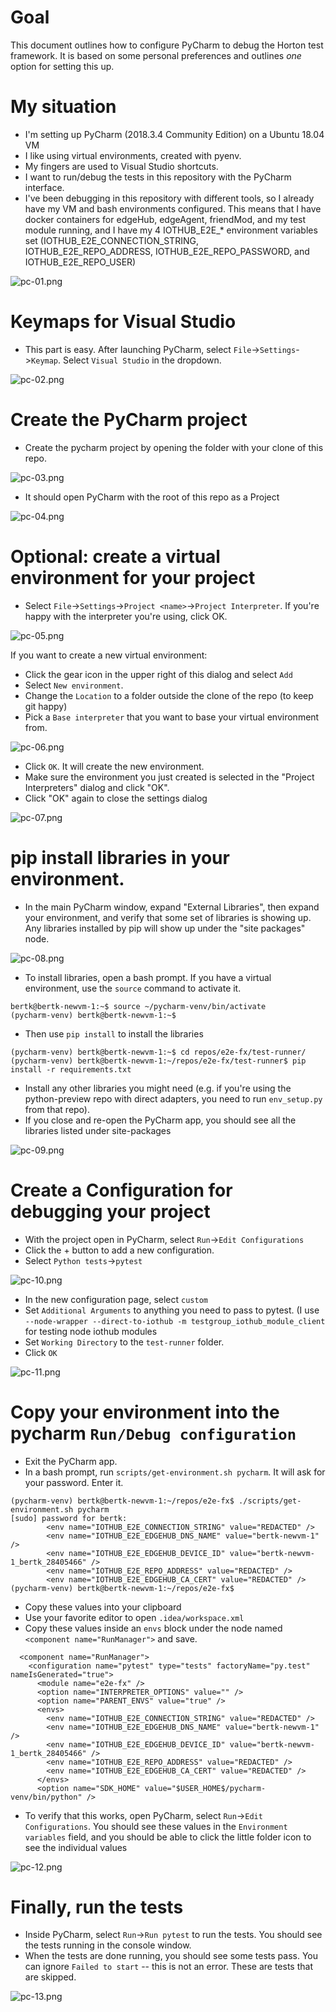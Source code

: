 # Goal
This document outlines how to configure PyCharm to debug the Horton test framework.  It is based on some personal preferences and outlines _one_ option for setting this up.

# My situation

* I'm  setting up PyCharm  (2018.3.4 Community Edition) on a Ubuntu 18.04 VM
* I like using virtual environments, created with pyenv.
* My fingers are used to Visual Studio shortcuts.
* I want to run/debug the tests in this repository with the PyCharm interface.
* I've been debugging in this repository with different tools, so I already have my VM and bash environments configured.  This means that I have docker containers for edgeHub, edgeAgent, friendMod, and my test module running, and I have my 4 IOTHUB_E2E_* environment variables set (IOTHUB_E2E_CONNECTION_STRING, IOTHUB_E2E_REPO_ADDRESS, IOTHUB_E2E_REPO_PASSWORD, and IOTHUB_E2E_REPO_USER)

![pc-01.png](\pycharm-assets\pc-01.png)

# Keymaps for Visual Studio

* This part is easy.  After launching PyCharm, select `File`->`Settings`->`Keymap`. Select `Visual Studio` in the dropdown.

![pc-02.png](\pycharm-assets\pc-02.png)

# Create the PyCharm project

* Create the pycharm project by opening the folder with your clone of this repo.

![pc-03.png](\pycharm-assets\pc-03.png)

* It should open PyCharm with the root of this repo as a Project

![pc-04.png](\pycharm-assets\pc-04.png)

# Optional: create a virtual environment for your project

* Select `File`->`Settings`->`Project <name>`->`Project Interpreter`.  If you're happy with the interpreter you're using, click OK.

![pc-05.png](\pycharm-assets\pc-05.png)

If you want to create a new virtual environment:
* Click the gear icon in the upper right of this dialog and select `Add`
* Select `New environment`.
* Change the `Location` to a folder outside the clone of the repo (to keep git happy)
* Pick a `Base interpreter` that you want to base your virtual environment from.

![pc-06.png](\pycharm-assets\pc-06.png)

* Click `OK`.  It will create the new environment.
* Make sure the environment you just created is selected in the "Project Interpreters" dialog and click "OK".
* Click "OK" again to close the settings dialog

![pc-07.png](\pycharm-assets\pc-07.png)

# pip install libraries in your environment.

* In the main PyCharm window, expand "External Libraries", then expand your environment, and verify that some set of libraries is showing up.  Any libraries installed by pip will show up under the "site packages" node.

![pc-08.png](\pycharm-assets\pc-08.png)

* To install libraries, open a bash prompt.  If you have a virtual environment, use the `source` command to activate it.

```
bertk@bertk-newvm-1:~$ source ~/pycharm-venv/bin/activate
(pycharm-venv) bertk@bertk-newvm-1:~$
```

* Then use `pip install` to install the libraries
```
(pycharm-venv) bertk@bertk-newvm-1:~$ cd repos/e2e-fx/test-runner/
(pycharm-venv) bertk@bertk-newvm-1:~/repos/e2e-fx/test-runner$ pip install -r requirements.txt
```

* Install any other libraries you might need (e.g. if you're using the python-preview repo with direct adapters, you need to run `env_setup.py` from that repo).
* If you close and re-open the PyCharm app, you should see all the libraries listed under site-packages

![pc-09.png](\pycharm-assets\pc-09.png)

# Create a Configuration for debugging your project
* With the project open in PyCharm, select `Run`->`Edit Configurations`
* Click the + button to add a new configuration.
* Select `Python tests`->`pytest`

![pc-10.png](\pycharm-assets\pc-10.png)

* In the new configuration page, select `custom`
* Set `Additional Arguments` to anything you need to pass to pytest.  (I use `--node-wrapper --direct-to-iothub -m testgroup_iothub_module_client` for testing node iothub modules
* Set `Working Directory` to the `test-runner` folder.
* Click `OK`

![pc-11.png](\pycharm-assets\pc-11.png)

# Copy your environment into the pycharm `Run/Debug configuration`

* Exit the PyCharm app.
* In a bash prompt, run `scripts/get-environment.sh pycharm`.  It will ask for your password.  Enter it.

```
(pycharm-venv) bertk@bertk-newvm-1:~/repos/e2e-fx$ ./scripts/get-environment.sh pycharm
[sudo] password for bertk:
        <env name="IOTHUB_E2E_CONNECTION_STRING" value="REDACTED" />
        <env name="IOTHUB_E2E_EDGEHUB_DNS_NAME" value="bertk-newvm-1" />
        <env name="IOTHUB_E2E_EDGEHUB_DEVICE_ID" value="bertk-newvm-1_bertk_28405466" />
        <env name="IOTHUB_E2E_REPO_ADDRESS" value="REDACTED" />
        <env name="IOTHUB_E2E_EDGEHUB_CA_CERT" value="REDACTED" />
(pycharm-venv) bertk@bertk-newvm-1:~/repos/e2e-fx$
```

* Copy these values into your clipboard
* Use your favorite editor to open `.idea/workspace.xml`
* Copy these values inside an `envs` block under the node named ` <component name="RunManager">` and save.

```
  <component name="RunManager">
    <configuration name="pytest" type="tests" factoryName="py.test" nameIsGenerated="true">
      <module name="e2e-fx" />
      <option name="INTERPRETER_OPTIONS" value="" />
      <option name="PARENT_ENVS" value="true" />
      <envs>
        <env name="IOTHUB_E2E_CONNECTION_STRING" value="REDACTED" />
        <env name="IOTHUB_E2E_EDGEHUB_DNS_NAME" value="bertk-newvm-1" />
        <env name="IOTHUB_E2E_EDGEHUB_DEVICE_ID" value="bertk-newvm-1_bertk_28405466" />
        <env name="IOTHUB_E2E_REPO_ADDRESS" value="REDACTED" />
        <env name="IOTHUB_E2E_EDGEHUB_CA_CERT" value="REDACTED" />
      </envs>
      <option name="SDK_HOME" value="$USER_HOME$/pycharm-venv/bin/python" />
```

* To verify that this works, open PyCharm, select `Run`->`Edit Configurations`.  You should see these values in the `Environment variables` field, and you should be able to click the little folder icon to see the individual values

![pc-12.png](\pycharm-assets\pc-12.png)

# Finally, run the tests

* Inside PyCharm, select `Run`->`Run pytest` to run the tests.  You should see the tests running in the console window.
* When the tests are done running, you should see some tests pass.  You can ignore `Failed to start` -- this is not an error.  These are tests that are skipped.

![pc-13.png](\pycharm-assets\pc-13.png)
